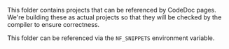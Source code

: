 This folder contains projects that can be referenced by CodeDoc pages.  We're building these as actual projects so that they will be checked by the compiler to ensure correctness.

This folder can be referenced via the `NF_SNIPPETS` environment variable.
